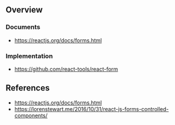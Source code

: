 ## Overview

### Documents
- https://reactjs.org/docs/forms.html

### Implementation
- https://github.com/react-tools/react-form

## References

- https://reactjs.org/docs/forms.html
- https://lorenstewart.me/2016/10/31/react-js-forms-controlled-components/
